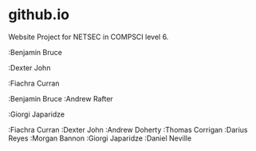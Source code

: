 # github.io
Website Project for NETSEC in COMPSCI level 6.


<!-- Project Manager -->
:Benjamin Bruce

<!-- Class Representative -->
:Dexter John

<!-- Social Media Manager -->
:Fiachra Curran


<!-- Design Team -->
:Benjamin Bruce
:Andrew Rafter

<!-- Hosting -->
:Giorgi Japaridze

<!-- Content Team -->
:Fiachra Curran
:Dexter John
:Andrew Doherty
:Thomas Corrigan
:Darius Reyes
:Morgan Bannon
:Giorgi Japaridze
:Daniel Neville